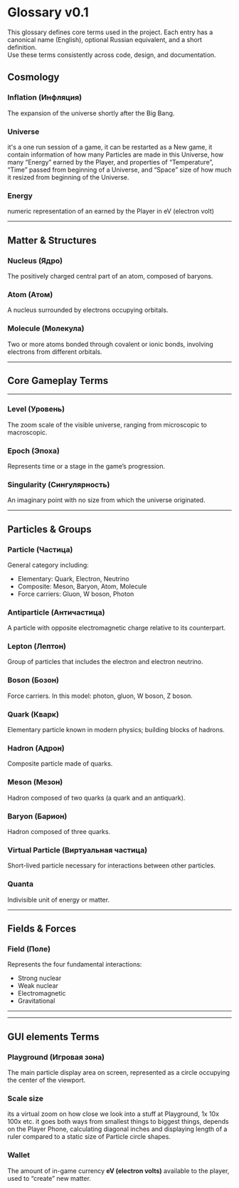 # Glossary v0.1

This glossary defines core terms used in the project. Each entry has a canonical name (English), optional Russian equivalent, and a short definition.  
Use these terms consistently across code, design, and documentation.

## Cosmology

### Inflation (Инфляция)
The expansion of the universe shortly after the Big Bang.

### Universe
it's a one run session of a game, it can be restarted as a New game, it contain information of how many Particles are made in this Universe, how many “Energy” earned by the Player, and properties of “Temperature”, “Time” passed from beginning of a Universe, and “Space” size of how much it resized from beginning of the Universe. 

### Energy
numeric representation of an earned by the Player in eV (electron volt)

---

## Matter & Structures

### Nucleus (Ядро)
The positively charged central part of an atom, composed of baryons.

### Atom (Атом)
A nucleus surrounded by electrons occupying orbitals.

### Molecule (Молекула)
Two or more atoms bonded through covalent or ionic bonds, involving electrons from different orbitals.

---

## Core Gameplay Terms

---

### Level (Уровень)
The zoom scale of the visible universe, ranging from microscopic to macroscopic.

### Epoch (Эпоха)
Represents time or a stage in the game’s progression.

### Singularity (Сингулярность)
An imaginary point with no size from which the universe originated.

---

## Particles & Groups

### Particle (Частица)
General category including:
- Elementary: Quark, Electron, Neutrino  
- Composite: Meson, Baryon, Atom, Molecule  
- Force carriers: Gluon, W boson, Photon  

### Antiparticle (Античастица)
A particle with opposite electromagnetic charge relative to its counterpart.

### Lepton (Лептон)
Group of particles that includes the electron and electron neutrino.

### Boson (Бозон)
Force carriers. In this model: photon, gluon, W boson, Z boson.

### Quark (Кварк)
Elementary particle known in modern physics; building blocks of hadrons.

### Hadron (Адрон)
Composite particle made of quarks.

### Meson (Мезон)
Hadron composed of two quarks (a quark and an antiquark).

### Baryon (Барион)
Hadron composed of three quarks.

### Virtual Particle (Виртуальная частица)
Short-lived particle necessary for interactions between other particles.

### Quanta
Indivisible unit of energy or matter.

---

## Fields & Forces

### Field (Поле)
Represents the four fundamental interactions:
- Strong nuclear  
- Weak nuclear  
- Electromagnetic  
- Gravitational  

---




---
## GUI elements Terms

### Playground (Игровая зона)
The main particle display area on screen, represented as a circle occupying the center of the viewport.

### Scale size
its a virtual zoom on how close we look into a stuff at Playground, 1x 10x 100x etc. it goes both ways from smallest things to biggest things, depends on the Player Phone, calculating diagonal inches and displaying length of a ruler compared to a static size of Particle circle shapes.

### Wallet
The amount of in-game currency **eV (electron volts)** available to the player, used to “create” new matter.
